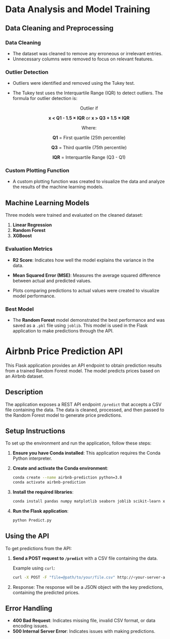 # Data Analysis and Model Training

## Data Cleaning and Preprocessing

### Data Cleaning

- The dataset was cleaned to remove any erroneous or irrelevant entries.
- Unnecessary columns were removed to focus on relevant features.

### Outlier Detection

- Outliers were identified and removed using the Tukey test.
- The Tukey test uses the Interquartile Range (IQR) to detect outliers. The formula for outlier detection is:

  <div align="center">
    <p>Outlier if</p>
    <p><strong>x < Q1 - 1.5 × IQR</strong> or <strong>x > Q3 + 1.5 × IQR</strong></p>
    <p>Where:</p>
    <p><strong>Q1</strong> = First quartile (25th percentile)</p>
    <p><strong>Q3</strong> = Third quartile (75th percentile)</p>
    <p><strong>IQR</strong> = Interquartile Range (Q3 - Q1)</p>
  </div>

### Custom Plotting Function

- A custom plotting function was created to visualize the data and analyze the results of the machine learning models.

## Machine Learning Models

Three models were trained and evaluated on the cleaned dataset:

1. **Linear Regression**
2. **Random Forest**
3. **XGBoost**

### Evaluation Metrics

- **R2 Score**: Indicates how well the model explains the variance in the data.
- **Mean Squared Error (MSE)**: Measures the average squared difference between actual and predicted values.

- Plots comparing predictions to actual values were created to visualize model performance.

### Best Model

- The **Random Forest** model demonstrated the best performance and was saved as a `.pkl` file using `joblib`. This model is used in the Flask application to make predictions through the API.


# Airbnb Price Prediction API

This Flask application provides an API endpoint to obtain prediction results from a trained Random Forest model. The model predicts prices based on an Airbnb dataset.

## Description

The application exposes a REST API endpoint `/predict` that accepts a CSV file containing the data. The data is cleaned, processed, and then passed to the Random Forest model to generate price predictions.

## Setup Instructions

To set up the environment and run the application, follow these steps:

1. **Ensure you have Conda installed**: This application requires the Conda Python interpreter.

2. **Create and activate the Conda environment**:
    ```bash
    conda create --name airbnb-prediction python=3.8
    conda activate airbnb-prediction
    ```

3. **Install the required libraries**:
    ```bash
    conda install pandas numpy matplotlib seaborn joblib scikit-learn xgboost
    ```

4. **Run the Flask application**:
    ```bash
    python Predict.py
    ```

## Using the API

To get predictions from the API:

1. **Send a POST request to `/predict`** with a CSV file containing the data.

   Example using `curl`:
   ```bash
   curl -X POST -F "file=@path/to/your/file.csv" http://<your-server-address>:<port>/predict

2. Response: The response will be a JSON object with the key predictions, containing the predicted prices.

## Error Handling

- **400 Bad Request**: Indicates missing file, invalid CSV format, or data encoding issues.
- **500 Internal Server Error**: Indicates issues with making predictions.



